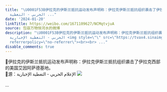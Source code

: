 ```yaml
---
title: "\U0001F53B伊拉克的伊斯兰抵抗运动发布声明称：伊拉克伊斯兰抵抗组织袭击了伊拉克西部的美国艾因阿萨德基地。\U0001F53B源：الإعلام
  الحربي - التغطية ..."
date: '2024-01-20'
linkTitle: https://weibo.com/1671109627/NCMqtvjuA
source: 包容万物恒河水的微博
description: "\U0001F53B伊拉克的伊斯兰抵抗运动发布声明称：伊拉克伊斯兰抵抗组织袭击了伊拉克西部的美国艾因阿萨德基地。<br>\U0001F53B源：الإعلام
  الحربي - التغطية الإخبارية <img style=\"\" src=\"https://tvax4.sinaimg.cn/large/639b1bfbly1hm0lbjgrvhj20zk0x345g.jpg\"
  referrerpolicy=\"no-referrer\"><br><br> ..."
disable_comments: true
---
```

🔻伊拉克的伊斯兰抵抗运动发布声明称：伊拉克伊斯兰抵抗组织袭击了伊拉克西部的美国艾因阿萨德基地。<br>🔻源：الإعلام الحربي - التغطية الإخبارية <img style="" src="https://tvax4.sinaimg.cn/large/639b1bfbly1hm0lbjgrvhj20zk0x345g.jpg" referrerpolicy="no-referrer"><br><br> ...
